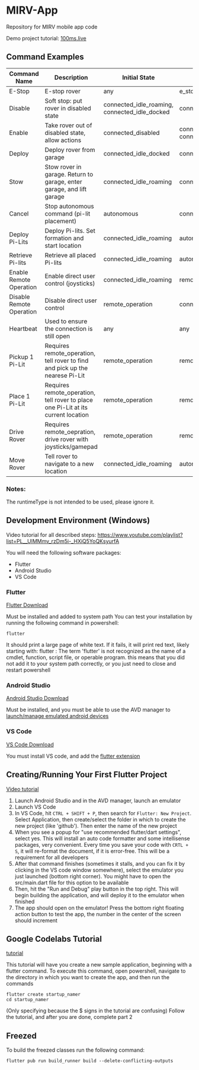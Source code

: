 # MIRV-App
Repository for MIRV mobile app code

Demo project tutorial: [100ms.live](https://www.100ms.live/blog/flutter-webrtc#access-camera-and-microphone-on-ios)


## Command Examples
| Command Name             | Description                                                                       | Initial State                                 | Final State                                   | Example                                                                                                                                                  |
| ------------------------ | --------------------------------------------------------------------------------- | --------------------------------------------- | --------------------------------------------- | -------------------------------------------------------------------------------------------------------------------------------------------------------- |
| E-Stop                   | E-stop rover                                                                      | any                                           | e_stop                                        | {"command":"e_stop","subsystem":"general","runtimeType":"generalCommand"}                                                                                |
| Disable                  | Soft stop: put rover in disabled state                                            | connected_idle_roaming, connected_idle_docked | connected_disabled                            | {"command":"disable","subsystem":"general","runtimeType":"generalCommand"}                                                                               |
| Enable                   | Take rover out of disabled state, allow actions                                   | connected_disabled                            | connected_idle_roaming, connected_idle_docked | {"command":"enable","subsystem":"general","runtimeType":"generalCommand"}                                                                                |
| Deploy                   | Deploy rover from garage                                                          | connected_idle_docked                         | connected_idle_roaming                        | {"command":"deploy","subsystem":"general","runtimeType":"generalCommand"}                                                                                |
| Stow                     | Stow rover in garage. Return to garage, enter garage, and lift garage             | connected_idle_roaming                        | connected_idle_docked                         | {"command":"stow","subsystem":"general","runtimeType":"generalCommand"}                                                                                  |
| Cancel                   | Stop autonomous command (pi-lit placement)                                        | autonomous                                    | connected_idle_roaming                        | {"command":"cancel","subsystem":"general","runtimeType":"generalCommand"}                                                                                |
| Deploy Pi-Lits           | Deploy Pi-lits. Set formation and start location                                  | connected_idle_roaming                        | autonomous                                    | {"command":"deploy_pi_lits","subsystem":"general","runtimeType":"generalCommand"}                                                                        |
| Retrieve Pi-lits         | Retrieve all placed Pi-lits                                                       | connected_idle_roaming                        | autonomous                                    | {"command":"retrieve_pi_lits","subsystem":"general","runtimeType":"generalCommand"}                                                                      |
| Enable Remote Operation  | Enable direct user control (joysticks)                                            | connected_idle_roaming                        | remote_operation                              | {"command":"enable_remote_operation","subsystem":"general","runtimeType":"generalCommand"}                                                               |
| Disable Remote Operation | Disable direct user control                                                       | remote_operation                              | connected_idle_roaming                        | {"command":"disable_remote_operation","subsystem":"general","runtimeType":"generalCommand"}                                                              |
| Heartbeat                | Used to ensure the connection is still open                                       | any                                           | any                                           | {"command":"heartbeat","subsystem":"heartbeat","runtimeType":"heartbeatCommand"}                                                                         |
| Pickup 1 Pi-Lit          | Requires remote_operation, tell rover to find and pick up the nearese Pi-Lit      | remote_operation                              | remote_operation                              | {"command":"pickup_1_pi_lit","subsystem":"intake","runtimeType":"intakeCommand"}                                                                         |
| Place 1 Pi-Lit           | Requires remote_operation, tell rover to place one Pi-Lit at its current location | remote_operation                              | remote_operation                              | {"command":"place_1_pi_lit","subsystem":"intake","runtimeType":"intakeCommand"}                                                                          |
| Drive Rover              | Requires remote_oepration, drive rover with joysticks/gamepad                     | remote_operation                              | remote_operation                              | {"command":"arcade","commandParameters":{"x":0.0,"y":0.0,"runtimeType":"drivetrain"},"subsystem":"drivetrain","runtimeType":"drivetrainCommand"}         |
| Move Rover               | Tell rover to navigate to a new location                                          | connected_idle_roaming                        | autonomous                                    | {"command":"to_location","commandParameters":{"lat":39.0,"long":-105.0,"runtimeType":"movement"},"subsystem":"movement","runtimeType":"movementCommand"} |

### Notes:
The runtimeType is not intended to be used, please ignore it.

## Development Environment (Windows)

Video tutorial for all described steps: https://www.youtube.com/playlist?list=PL__UlMMmv_rzDm5i-_HXiQ5YoQKsyurfA

You will need the following software packages:
- Flutter
- Android Studio
- VS Code


### Flutter
[Flutter Download](https://docs.flutter.dev/get-started/install/windows)

Must be installed and added to system path
You can test your installation by running the following command in powershell:
```
flutter
```
It should print a large page of white text. If it fails, it will print red text, likely starting with: flutter : The term 'flutter' is not recognized as the name of a cmdlet, function, script file, or operable program.
this means that you did not add it to your system path correctly, or you just need to close and restart powershell

### Android Studio
[Android Studio Download](https://developer.android.com/studio/install)

Must be installed, and you must be able to use the AVD manager to [launch/manage emulated android devices](https://developer.android.com/studio/run/emulator)

### VS Code
[VS Code Download](https://code.visualstudio.com/download)

You must install VS code, and add the [flutter extension](https://marketplace.visualstudio.com/items?itemName=Dart-Code.flutter#:~:text=This%20VS%20Code%20extension%20adds,menu%20for%20full%20debugging%20functionality.)


## Creating/Running Your First Flutter Project
[Video tutorial](https://www.youtube.com/watch?v=Xzjnqhu6SHM&list=PL__UlMMmv_rzDm5i-_HXiQ5YoQKsyurfA&index=3)

1. Launch Android Studio and in the AVD manager, launch an emulator
2. Launch VS Code
3. In VS Code, hit `CTRL + SHIFT + P`, then search for `Flutter: New Project`. Select Application, then create/select the folder in which to create the new project (like 'github'). Then enter the name of the new project
4. When you see a popup for "use recommended flutter/dart settings", select yes. This will install an auto code formatter and some intellisense packages, very convenient. Every time you save your code with `CRTL + S`, it will re-format the document, if it is error-free. This will be a requirement for all developers
5. After that command finishes (sometimes it stalls, and you can fix it by clicking in the VS code window somewhere), select the emulator you just launched (bottom right corner). You might have to open the src/main.dart file for this option to be available
6. Then, hit the "Run and Debug" play button in the top right. This will begin building the application, and will deploy it to the emulator when finished
7. The app should open on the emulator! Press the bottom right floating action button to test the app, the number in the center of the screen should increment


## Google Codelabs Tutorial
[tutorial](https://codelabs.developers.google.com/codelabs/first-flutter-app-pt1#2)

This tutorial will have you create a new sample application, beginning with a flutter command. To execute this command, open powershell, navigate to the directory in which you want to create the app, and then run the commands 
```
flutter create startup_namer
cd startup_namer
```
(Only specifying because the $ signs in the tutorial are confusing)
Follow the tutorial, and after you are done, complete part 2

## Freezed
To build the freezed classes run the following command:
```
flutter pub run build_runner build --delete-conflicting-outputs
```